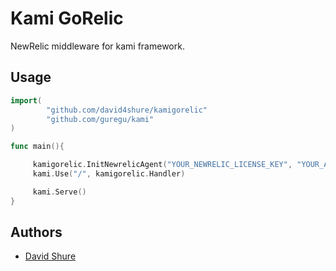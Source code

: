 Kami GoRelic
=======

NewRelic middleware for kami framework.

## Usage

```go
import(
        "github.com/david4shure/kamigorelic"
        "github.com/guregu/kami"
)

func main(){

     kamigorelic.InitNewrelicAgent("YOUR_NEWRELIC_LICENSE_KEY", "YOUR_APPLICATION_NAME", true)
     kami.Use("/", kamigorelic.Handler)

     kami.Serve()
}
```

## Authors

* [David Shure](http://github.com/david4shure)
